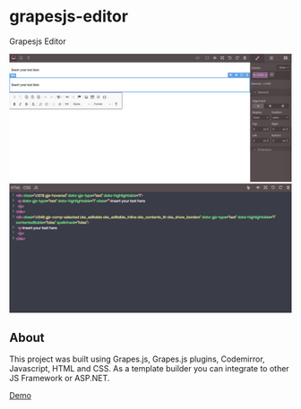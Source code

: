# grapesjs-editor
Grapesjs Editor

<img width="900" src="img/grapesjs-screen-1.png" border="0" />
<img width="900" src="img/grapesjs-screen-2.png" border="0" />

## About
This project was built using Grapes.js, Grapes.js plugins, Codemirror, Javascript, HTML and CSS.
As a template builder you can integrate to other JS Framework or ASP.NET.

[Demo](https://salty-dawn-15815.herokuapp.com/)